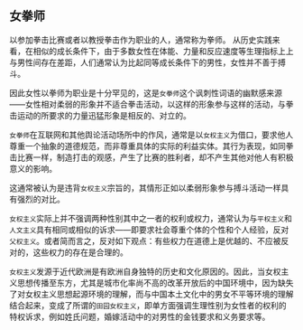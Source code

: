 ## 女拳师

以参加拳击比赛或者以教授拳击作为职业的人，通常称为拳师。
从历史实践来看，在相似的成长条件下，由于多数女性在体能、力量和反应速度等生理指标上上与男性间存在差距，人们通常认为比起同等成长条件下的男性，女性并不善于搏斗。

因此女性以拳师为职业是十分罕见的，这是`女拳师`这个讽刺性词语的幽默感来源——女性相对柔弱的形象并不适合拳击活动，以这样的形象参与这样的活动，与拳击运动的所要求的力量迅猛形象是相反的、对立的。

`女拳师`在互联网和其他舆论活动场所中的作风，通常是以`女权主义`为借口，要求他人尊重一个抽象的道德规范，而非尊重具体的实际的利益实体。其行为表现，如同拳击比赛一样，制造打击的观感，产生了比赛的胜利者，却不产生其他对他人有积极意义的影响。

这通常被认为是违背`女权主义`宗旨的，其情形正如以柔弱形象参与搏斗活动一样具有强烈的对比。

`女权主义`实际上并不强调两种性别其中之一者的权利或权力，通常认为与`平权主义`和`人文主义`具有相同或相似的诉求——即要求社会尊重个体的个性和个人经验，反对`父权主义`。或者简而言之，反对如下观点：有些权力在道德上是优越的、不应被反对的，这些权力的存在是合理的。

`女权主义`发源于近代欧洲是有欧洲自身独特的历史和文化原因的。因此，当女权主义思想传播至东方，尤其是城市化率尚不高的改革开放后的中国环境中，因为缺失了对女权主义思想起源环境的理解，而与中国本土文化中的男女不平等环境的理解结合起来，变成了所谓的`田园女权主义`，即单方面强调生理性别为女性者的权利的特权诉求，例如姓氏问题，婚嫁活动中的对男性的金钱要求和义务要求等。